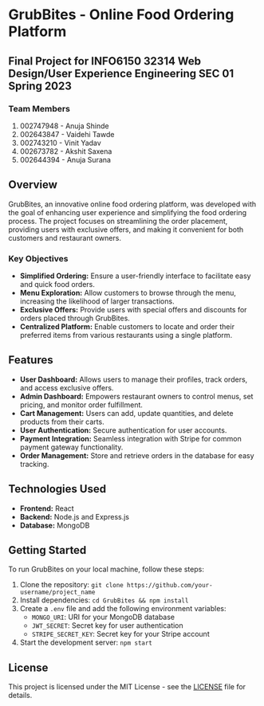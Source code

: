 # GrubBites - Online Food Ordering Platform

## Final Project for INFO6150 32314 Web Design/User Experience Engineering SEC 01 Spring 2023

### Team Members
1. 002747948 - Anuja Shinde
2. 002643847 - Vaidehi Tawde
3. 002743210 - Vinit Yadav
4. 002673782 - Akshit Saxena
5. 002644394 - Anuja Surana

## Overview

GrubBites, an innovative online food ordering platform, was developed with the goal of enhancing user experience and simplifying the food ordering process. The project focuses on streamlining the order placement, providing users with exclusive offers, and making it convenient for both customers and restaurant owners.

### Key Objectives

- **Simplified Ordering:** Ensure a user-friendly interface to facilitate easy and quick food orders.
- **Menu Exploration:** Allow customers to browse through the menu, increasing the likelihood of larger transactions.
- **Exclusive Offers:** Provide users with special offers and discounts for orders placed through GrubBites.
- **Centralized Platform:** Enable customers to locate and order their preferred items from various restaurants using a single platform.

## Features

- **User Dashboard:** Allows users to manage their profiles, track orders, and access exclusive offers.
- **Admin Dashboard:** Empowers restaurant owners to control menus, set pricing, and monitor order fulfillment.
- **Cart Management:** Users can add, update quantities, and delete products from their carts.
- **User Authentication:** Secure authentication for user accounts.
- **Payment Integration:** Seamless integration with Stripe for common payment gateway functionality.
- **Order Management:** Store and retrieve orders in the database for easy tracking.

## Technologies Used

- **Frontend:** React
- **Backend:** Node.js and Express.js
- **Database:** MongoDB

## Getting Started

To run GrubBites on your local machine, follow these steps:

1. Clone the repository: `git clone https://github.com/your-username/project_name`
2. Install dependencies: `cd GrubBites && npm install`
3. Create a `.env` file and add the following environment variables:
   - `MONGO_URI`: URI for your MongoDB database
   - `JWT_SECRET`: Secret key for user authentication
   - `STRIPE_SECRET_KEY`: Secret key for your Stripe account
4. Start the development server: `npm start`

## License

This project is licensed under the MIT License - see the [LICENSE](LICENSE) file for details.

